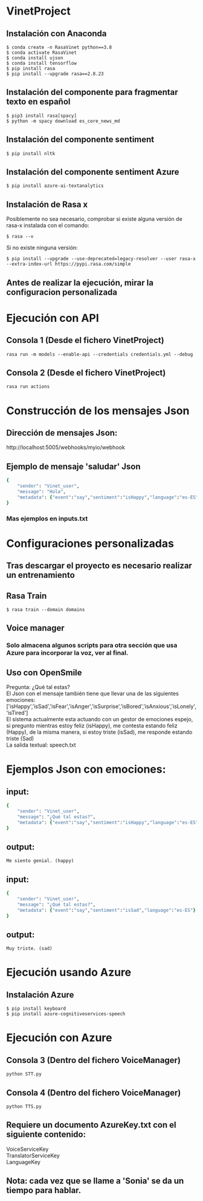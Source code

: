 ﻿# VinetProject
## Instalación con Anaconda
```
$ conda create -n RasaVinet python==3.8
$ conda activate RasaVinet 
$ conda install ujson
$ conda install tensorflow
$ pip install rasa
$ pip install --upgrade rasa==2.8.23
```
## Instalación del componente para fragmentar texto en español
```
$ pip3 install rasa[spacy]
$ python -m spacy download es_core_news_md
```
## Instalación del componente sentiment
```
$ pip install nltk
```
## Instalación del componente sentiment Azure
```
$ pip install azure-ai-textanalytics
```
## Instalación de Rasa x 
Posiblemente no sea necesario, comprobar si existe alguna versión de rasa-x instalada con el comando:
```
$ rasa --v
```
Si no existe ninguna versión:
```
$ pip install --upgrade --use-deprecated=legacy-resolver --user rasa-x --extra-index-url https://pypi.rasa.com/simple
```
## Antes de realizar la ejecución, mirar la configuracion personalizada

# Ejecución con API 
## Consola 1 (Desde el fichero VinetProject)
```
rasa run -m models --enable-api --credentials credentials.yml --debug
```
## Consola 2 (Desde el fichero VinetProject)
```
rasa run actions
```
# Construcción de los mensajes Json
## Dirección de mensajes Json:
http://localhost:5005/webhooks/myio/webhook

## Ejemplo de mensaje 'saludar' Json
```ruby
{
    "sender": "Vinet_user",
    "message": "Hola",
    "metadata": {"event":"say","sentiment":"isHappy","language":"es-ES"} 
}
```
### Mas ejemplos en inputs.txt

# Configuraciones personalizadas 
## Tras descargar el proyecto es necesario realizar un entrenamiento
## Rasa Train
```
$ rasa train --domain domains
```
## Voice manager
### Solo almacena algunos scripts para otra sección que usa Azure para incorporar la voz, ver al final.

## Uso con OpenSmile
Pregunta: ¿Qué tal estas?<br/>
El Json con el mensaje también tiene que llevar una de las siguientes emociones:<br/>
['isHappy','isSad','isFear','isAnger','isSurprise','isBored','isAnxious','isLonely','isTired']<br/>
El sistema actualmente esta actuando con un gestor de emociones espejo, si pregunto mientras estoy feliz (isHappy),
me contesta estando feliz (Happy), de la misma manera, si estoy triste (isSad), me responde estando triste (Sad)<br/>
La salida textual: speech.txt

# Ejemplos Json con emociones:
## input:
```ruby
{
    "sender": "Vinet_user",
    "message": "¿Qué tal estas?",
    "metadata": {"event":"say","sentiment":"isHappy","language":"es-ES"}
}
```
## output:
	Me siento genial. (happy)
## input:
```ruby
{
    "sender": "Vinet_user",
    "message": "¿Qué tal estas?",
    "metadata": {"event":"say","sentiment":"isSad","language":"es-ES"}
}
```
## output:
	Muy triste. (sad)

# Ejecución usando Azure
## Instalación Azure 
```
$ pip install keyboard
$ pip install azure-cognitiveservices-speech
```
# Ejecución con Azure 
## Consola 3 (Dentro del fichero VoiceManager)
```
python STT.py
```
## Consola 4 (Dentro del fichero VoiceManager)
```
python TTS.py
```
## Requiere un documento AzureKey.txt con el siguiente contenido:
VoiceServiceKey<br/> TranslatorServiceKey<br/> LanguageKey<br/>
## Nota: cada vez que se llame a 'Sonia' se da un tiempo para hablar. 
